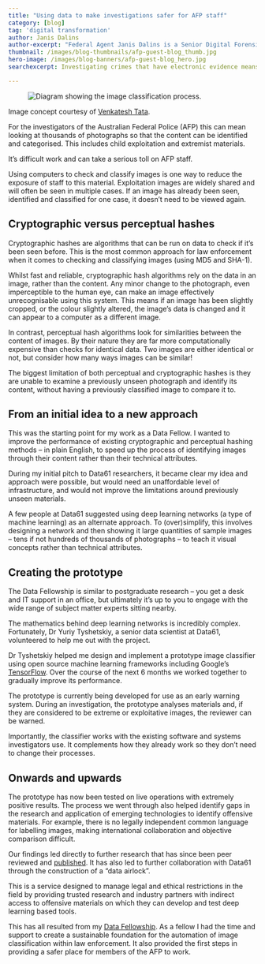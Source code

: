 ```yaml
---
title: "Using data to make investigations safer for AFP staff"
category: [blog]
tag: 'digital transformation'
author: Janis Dalins
author-excerpt: "Federal Agent Janis Dalins is a Senior Digital Forensic Examiner at the Australian Federal Police."
thumbnail: /images/blog-thumbnails/afp-guest-blog_thumb.jpg
hero-image: /images/blog-banners/afp-guest-blog_hero.jpg
searchexcerpt: Investigating crimes that have electronic evidence means looking through lots of data, including images.

---
```

<figure>
  <img src="{{ site.url }}{{ site.baseurl }}{{ page.hero-image }}" alt="Diagram showing the image classification process."/><br />
</figure>

Image concept courtesy of [Venkatesh Tata](https://becominghuman.ai/building-an-image-classifier-using-deep-learning-in-python-totally-from-a-beginners-perspective-be8dbaf22dd8).

For the investigators of the Australian Federal Police (AFP) this can mean looking at thousands of photographs so that the content can be identified and categorised. This includes child exploitation and extremist materials.

It’s difficult work and can take a serious toll on AFP staff.

Using computers to check and classify images is one way to reduce the exposure of staff to this material. Exploitation images are widely shared and will often be seen in multiple cases. If an image has already been seen, identified and classified for one case, it doesn’t need to be viewed again.

## Cryptographic versus perceptual hashes

Cryptographic hashes are algorithms that can be run on data to check if it’s been seen before. This is the most common approach for law enforcement when it comes to checking and classifying images (using MD5 and SHA-1).

Whilst fast and reliable, cryptographic hash algorithms rely on the data in an image, rather than the content. Any minor change to the photograph, even imperceptible to the human eye, can make an image effectively unrecognisable using this system. This means if an image has been slightly cropped, or the colour slightly altered, the image’s data is changed and it can appear to a computer as a different image.

In contrast, perceptual hash algorithms look for similarities between the content of images. By their nature they are far more computationally expensive than checks for identical data. Two images are either identical or not, but consider how many ways images can be similar!

The biggest limitation of both perceptual and cryptographic hashes is they are unable to examine a previously unseen photograph and identify its content, without having a previously classified image to compare it to.

## From an initial idea to a new approach

This was the starting point for my work as a Data Fellow. I wanted to improve the performance of existing cryptographic and perceptual hashing methods – in plain English, to speed up the process of identifying images through their content rather than their technical attributes.

During my initial pitch to Data61 researchers, it became clear my idea and approach were possible, but would need an unaffordable level of infrastructure, and would not improve the limitations around previously unseen materials.

A few people at Data61 suggested using deep learning networks (a type of machine learning) as an alternate approach. To (over)simplify, this involves designing a network and then showing it large quantities of sample images – tens if not hundreds of thousands of photographs – to teach it visual concepts rather than technical attributes.

## Creating the prototype

The Data Fellowship is similar to postgraduate research – you get a desk and IT support in an office, but ultimately it’s up to you to engage with the wide range of subject matter experts sitting nearby.

The mathematics behind deep learning networks is incredibly complex. Fortunately, Dr Yuriy Tyshetskiy, a senior data scientist at Data61, volunteered to help me out with the project.

Dr Tyshetskiy helped me design and implement a prototype image classifier using open source machine learning frameworks including Google’s [TensorFlow](https://www.tensorflow.org/). Over the course of the next 6 months we worked together to gradually improve its performance.

The prototype is currently being developed for use as an early warning system. During an investigation, the prototype analyses materials and, if they are considered to be extreme or exploitative images, the reviewer can be warned.

Importantly, the classifier works with the existing software and systems investigators use. It complements how they already work so they don’t need to change their processes.

## Onwards and upwards

The prototype has now been tested on live operations with extremely positive results. The process we went through also helped identify gaps in the research and application of emerging technologies to identify offensive materials. For example, there is no legally independent common language for labelling images, making international collaboration and objective comparison difficult.

Our findings led directly to further research that has since been peer reviewed and [published](https://www.sciencedirect.com/science/article/pii/S1742287618301555). It has also led to further collaboration with Data61 through the construction of a “data airlock”.

This is a service designed to manage legal and ethical restrictions in the field by providing trusted research and industry partners with indirect access to offensive materials on which they can develop and test deep learning based tools.

This has all resulted from my [Data Fellowship](https://beta.dta.gov.au/node/320). As a fellow I had the time and support to create a sustainable foundation for the automation of image classification within law enforcement.  It also provided the first steps in providing a safer place for members of the AFP to work.
